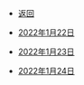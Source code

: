 * [返回](../README)

* [2022年1月22日](./2022.1.22.md)
* [2022年1月23日](./2022.1.23.md)
* [2022年1月24日](./2022.1.24.md)